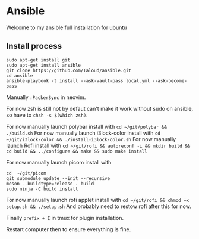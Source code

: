# Ansible
Welcome to my ansible full installation for ubuntu

## Install process
```
sudo apt-get install git
sudo apt-get install ansible
git clone https://github.com/Taloud/ansible.git
cd ansible
ansible-playbook -t install --ask-vault-pass local.yml --ask-become-pass
```

Manually `:PackerSync` in neovim.

For now zsh is still not by defaut can't make it work without sudo on ansible, so have to `chsh -s $(which zsh)`.

For now manually launch polybar install with `cd ~/git/polybar && ./build.sh`
For now manually launch i3lock-color install with `cd ~/git/i3lock-color && ./install-i3lock-color.sh`
For now manually launch Rofi install with `cd ~/git/rofi && autoreconf -i && mkdir build && cd build && ../configure && make && sudo make install`

For now manually launch picom install with
```
cd  ~/git/picom
git submodule update --init --recursive
meson --buildtype=release . build
sudo ninja -C build install
```

For now manually launch rofi applet install with `cd ~/git/rofi && chmod +x setup.sh && ./setup.sh`
And probably need to restow rofi after this for now.

Finally `prefix + I` in tmux for plugin installation.

Restart computer then to ensure everything is fine.
